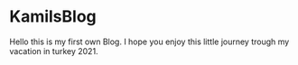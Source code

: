 ﻿# KamilsBlog


Hello this is my first own Blog. I hope you enjoy this little journey trough my vacation in turkey 2021.
